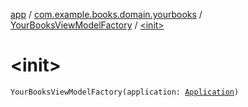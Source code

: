 [app](../../index.md) / [com.example.books.domain.yourbooks](../index.md) / [YourBooksViewModelFactory](index.md) / [&lt;init&gt;](./-init-.md)

# &lt;init&gt;

`YourBooksViewModelFactory(application: `[`Application`](https://developer.android.com/reference/android/app/Application.html)`)`